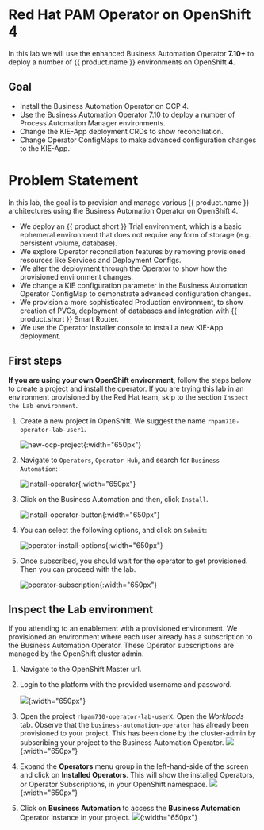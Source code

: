 # Red Hat PAM Operator on OpenShift 4

In this lab we will use the enhanced Business Automation Operator **7.10+** to deploy a number of {{ product.name }} environments on OpenShift **4.**

## Goal

-   Install the Business Automation Operator on OCP 4.
-   Use the Business Automation Operator 7.10 to deploy a number of Process Automation Manager environments.
-   Change the KIE-App deployment CRDs to show reconciliation.
-   Change Operator ConfigMaps to make advanced configuration changes to the KIE-App.


# Problem Statement

In this lab, the goal is to provision and manage various {{ product.name }} architectures using the Business Automation Operator on OpenShift 4.

-   We deploy an {{ product.short }} Trial environment, which is a basic ephemeral environment that does not require any form of storage (e.g. persistent volume, database).
-   We explore Operator reconciliation features by removing provisioned resources like Services and Deployment Configs.
-   We alter the deployment through the Operator to show how the provisioned environment changes.
-   We change a KIE configuration parameter in the Business Automation Operator ConfigMap to demonstrate advanced configuration changes.
-   We provision a more sophisticated Production environment, to show creation of PVCs, deployment of databases and integration with {{ product.short }} Smart Router.
-   We use the Operator Installer console to install a new KIE-App deployment.

## First steps

**If you are using your own OpenShift environment**, follow the steps below to create a project and install the operator. If you are trying this lab in an environment provisioned by the Red Hat team, skip to the section `Inspect the Lab environment`.

1. Create a new project in OpenShift. We suggest the name `rhpam710-operator-lab-user1`.

	![new-ocp-project](../images/business_automation/operator/new-ocp-project.png){:width="650px"}

2. Navigate to `Operators`, `Operator Hub`, and search for `Business Automation`:

	![install-operator](../images/business_automation/operator/install-operator.png){:width="650px"}

3. Click on the Business Automation and then, click `Install`. 

	![install-operator-button](../images/business_automation/operator/install-operator-button.png){:width="650px"}

4. You can select the following options, and click on `Submit`:

	![operator-install-options](../images/business_automation/operator/operator-install-options.png){:width="650px"}

5. Once subscribed, you should wait for the operator to get provisioned. Then you can proceed with the lab.

	![operator-subscription](../images/business_automation/operator/operator-subscription.png){:width="650px"}

## Inspect the Lab environment

If you attending to an enablement with a provisioned environment. We provisioned an environment where each user already has a subscription to the Business Automation Operator. These Operator subscriptions are managed by the OpenShift cluster admin.

1.  Navigate to the OpenShift Master url.
2.  Login to the platform with the provided username and password.

	![](../images/business_automation/operator/operator-lab-project-user.png){:width="650px"}

1.  Open the project `rhpam710-operator-lab-userX`. Open the *Workloads* tab. Observe that the `business-automation-operator` has already been provisioned to your project. This has been done by the cluster-admin by subscribing your project to the Business Automation Operator. ![](../images/business_automation/operator/operator-lab-ba-operator-workload.png){:width="650px"}

2.  Expand the **Operators** menu group in the left-hand-side of the screen and click on **Installed Operators**. This will show the installed Operators, or Operator Subscriptions, in your OpenShift namespace. ![](../images/business_automation/operator/operator-lab-installed-operators.png){:width="650px"}

3.  Click on **Business Automation** to access the **Business Automation** Operator instance in your project. ![](../images/business_automation/operator/operator-lab-ba-operator-overview.png){:width="650px"}

